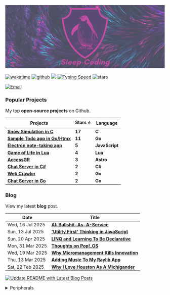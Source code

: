 ![nickstambaugh.vercel.app](Sieep-Coding.png)

[![wakatime](https://wakatime.com/badge/user/2156ce13-ae9d-4c0e-a543-89b2bddcd2f6.svg?style=flat-square)](https://wakatime.com/@2156ce13-ae9d-4c0e-a543-89b2bddcd2f6)
[![github](https://img.shields.io/github/followers/sieep-coding?logo=github&style=flat-square)](https://github.com/sieep-coding?tab=followers)
![](https://komarev.com/ghpvc/?username=alteryx-motives&color=orange&style=flat-square&base=6000) 
<a href="https://monkeytype.com/profile/sieep-coding" target="_blank"><img src="https://img.shields.io/badge/⌨️_Average_WPM-78+-darkgreen?&logo=keyboard&logoColor=white" alt="Typing Speed"/></a>
<img src="https://img.shields.io/github/stars/sieep-coding?label=Stars" alt="stars">

[![Email](https://img.shields.io/badge/Email_Me-purple?style=for-the-badge&logo=ProtonMail&logoColor=white)](mailto:nickstambaugh@proton.me)

<!--
### Sample Work
Snippets of code from professional work I've done.

These are **NOT** full projects.
| Projects | Language |
| --- | --- |
| [Document Version Control for Enterprise](https://gist.github.com/Sieep-Coding/6692c1a888deae917d80de6b085ad7d9) | C#, JavaScript |
| [Generic Notification System](https://gist.github.com/Sieep-Coding/ea637b985b1641c3f9f7bd4eef339ed4) | C# |
| [Inventory Specification Sheet](https://gist.github.com/Sieep-Coding/53986ffc008e2dca96c524a3fed7e837) | C#, JavaScript |
-->
### Popular Projects

My top **open-source projects** on Github.

| Projects | Stars ⭐ | Language |
| --- | --- | --- |
| **[Snow Simulation in C](https://github.com/Sieep-Coding/snow-simulation)** | **17** | **C** |
| **[Sample Todo app in Go/Htmx](https://github.com/Sieep-Coding/todo-htmx-alpine-go)** | **11** | **Go** |
| **[Electron note-taking app](https://github.com/Sieep-Coding/notezone)**   | **5** | **JavaScript** |
| **[Game of Life in Lua](https://github.com/Sieep-Coding/game-of-life-lua)**   | **4** | **Lua** |
| **[AccessGR](https://github.com/Sieep-Coding/accessGR-site)**| **3** | **Astro** |
| **[Chat Server in C#](https://github.com/Sieep-Coding/simple-chat-csharp/)**  | **2** | **C#** |
| **[Web Crawler](https://github.com/Sieep-Coding/web-crawler)** | **2** | **Go** |
| **[Chat Server in Go](https://github.com/Sieep-Coding/chatserver)** | **2** | **Go** |

### Blog
View my latest **blog** post.
<!-- BLOG-POST-LIST:START -->

<!-- BLOG-POST-LIST:START -->
| Date | Title |
| --- | --- |
| Wed, 16 Jul 2025 | **[AI: Bullshit-As-A-Service](https://sieep-coding.github.io/posts/bullshit-as-a-service/)** |
| Sun, 13 Jul 2025 | **['Utility First' Thinking in JavaScript](https://sieep-coding.github.io/posts/luniv-strings/)** |
| Sun, 20 Apr 2025 | **[LINQ and Learning To Be Declarative](https://sieep-coding.github.io/posts/LINQ-and-being-declarative/)** |
| Mon, 31 Mar 2025 | **[Thoughts on Pop!_OS](https://sieep-coding.github.io/posts/pop-os-is-a-great-os/)** |
| Wed, 19 Mar 2025 | **[Why Micromanagement Kills Innovation](https://sieep-coding.github.io/posts/Why-Micromanagement-Kills-Innovation/)** |
| Thu, 13 Mar 2025 | **[Adding Music To My Raylib App](https://sieep-coding.github.io/posts/adding-song-raylib-app/)** |
| Sat, 22 Feb 2025 | **[Why I Love Houston As A Michigander](https://sieep-coding.github.io/posts/houston/)** |

<!-- BLOG-POST-LIST:END -->

[![Update README with Latest Blog Posts](https://github.com/Sieep-Coding/Sieep-Coding/actions/workflows/update-blog.yml/badge.svg)](https://github.com/Sieep-Coding/Sieep-Coding/actions/workflows/update-blog.yml)

<!---
### Skills
#### Languages ⚡
[![My Skills](https://skillicons.dev/icons?i=cs,go,typescript,python,c,lua)](https://skillicons.dev)

#### Frameworks 🏘
[![My Skills](https://skillicons.dev/icons?i=dotnet,react,tailwindcss,bootstrap,astro)](https://skillicons.dev)

#### Tools ⚙️
[![My Skills](https://skillicons.dev/icons?i=visualstudio,mint,debian,sqlite,linux,powershell,bash,neovim,vercel)](https://skillicons.dev)

--->
<details>
<summary>Peripherals</summary>
<br>
  
| Type | Device | Link |
| --- | --- | --- |
| **Keyboard** | **Logitech G715** | **https://www.logitechg.com/en-us/products/gaming-keyboards/g715-tkl-mechanical-wireless-keyboard.html** |
| **Mouse** | **Razer DeathAdder V3 Pro** | **https://www.razer.com/gaming-mice/razer-deathadder-v3-pro** |
  
</details>
